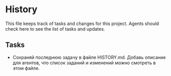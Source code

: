 # History

This file keeps track of tasks and changes for this project. Agents should check here to see the list of tasks and updates.

## Tasks

- Сохраняй последнюю задачу в файле HISTORY.md. Добавь описание для агентов, что список заданий и изменений можно смотреть в этом файле.

